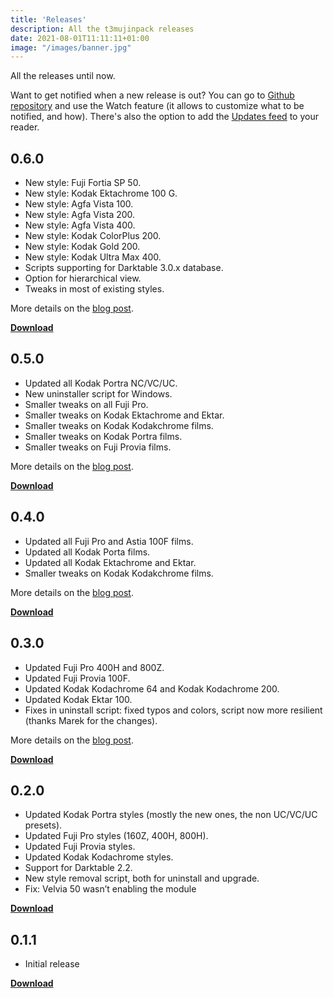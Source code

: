 ```yaml
---
title: 'Releases'
description: All the t3mujinpack releases
date: 2021-08-01T11:11:11+01:00
image: "/images/banner.jpg"
---
```


All the releases until now.

Want to get notified when a new release is out? You can go to [Github repository](https://github.com/t3mujinpack/t3mujinpack) and use the Watch feature (it allows to customize what to be notified, and how). There's also the option to add the [Updates feed](/posts/index.xml) to your reader. 

## 0.6.0
* New style: Fuji Fortia SP 50.
* New style: Kodak Ektachrome 100 G.
* New style: Agfa Vista 100.
* New style: Agfa Vista 200.
* New style: Agfa Vista 400.
* New style: Kodak ColorPlus 200.
* New style: Kodak Gold 200.
* New style: Kodak Ultra Max 400.
* Scripts supporting for Darktable 3.0.x database.
* Option for hierarchical view.
* Tweaks in most of existing styles.

More details on the [blog post](/2020/04/30/t3mujinpack-0.6.0-is-out/).

[**Download**](https://github.com/t3mujinpack/t3mujinpack/releases/tag/v0.6.0)

## 0.5.0
* Updated all Kodak Portra NC/VC/UC.
* New uninstaller script for Windows.
* Smaller tweaks on all Fuji Pro.
* Smaller tweaks on Kodak Ektachrome and Ektar.
* Smaller tweaks on Kodak Kodakchrome films.
* Smaller tweaks on Kodak Portra films.
* Smaller tweaks on Fuji Provia films.

More details on the [blog post](/2019/01/20/t3mujinpack-0.5.0-is-out/).

[**Download**](https://github.com/t3mujinpack/t3mujinpack/releases/tag/v0.5.0)

## 0.4.0
* Updated all Fuji Pro and Astia 100F films.
* Updated all Kodak Porta films.
* Updated all Kodak Ektachrome and Ektar.
* Smaller tweaks on Kodak Kodakchrome films.

More details on the [blog post](/2018/07/30/t3mujinpack-0.4.0-is-out/).

[**Download**](https://github.com/t3mujinpack/t3mujinpack/releases/tag/v0.4.0)

## 0.3.0
* Updated Fuji Pro 400H and 800Z.
* Updated Fuji Provia 100F.
* Updated Kodak Kodachrome 64 and Kodak Kodachrome 200.
* Updated Kodak Ektar 100.
* Fixes in uninstall script: fixed typos and colors, script now more resilient (thanks Marek for the changes).

More details on the [blog post](/2017/03/26/t3mujinpack-0.3.0-is-out/).

[**Download**](https://github.com/t3mujinpack/t3mujinpack/releases/tag/v0.3.0)

## 0.2.0
* Updated Kodak Portra styles (mostly the new ones, the non UC/VC/UC presets).
* Updated Fuji Pro styles (160Z, 400H, 800H).
* Updated Fuji Provia styles.
* Updated Kodak Kodachrome styles.
* Support for Darktable 2.2.
* New style removal script, both for uninstall and upgrade.
* Fix: Velvia 50 wasn’t enabling the module

[**Download**](https://github.com/t3mujinpack/t3mujinpack/releases/tag/v0.2.0)

## 0.1.1
* Initial release

[**Download**](https://github.com/t3mujinpack/t3mujinpack/releases/tag/0.1.1)